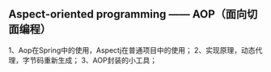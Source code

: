 
## Aspect-oriented programming —— AOP（面向切面编程）

1、Aop在Spring中的使用，Aspectj在普通项目中的使用；
2、实现原理，动态代理，字节码重新生成；
3、AOP封装的小工具；






